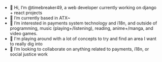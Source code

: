 - 👋 Hi, I’m @timebreaker49, a web developer currently working on django + react projects
- 🤠 I’m currently based in ATX~
- 👀 I’m interested in payments system technology and i18n, and outside of programming, music (playing+/listening), reading, anime+/manga, and video games.
- 🌱 I'm playing around with a lot of concepts to try and find an area I want to really dig into
- 💞️ I’m looking to collaborate on anything related to payments, i18n, or social justice work

<!---
timebreaker49/timebreaker49 is a ✨ special ✨ repository because its `README.md` (this file) appears on your GitHub profile.
You can click the Preview link to take a look at your changes.
--->
